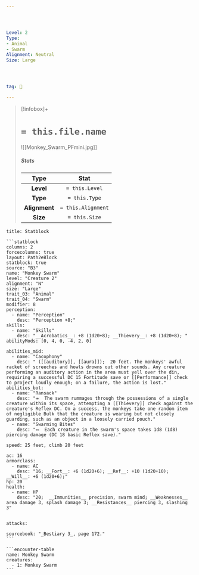```yaml
---




Level: 2
Type:
- Animal
- Swarm
Alignment: Neutral
Size: Large




tag: 👹

---
```


> [!infobox]+
> #  `= this.file.name`
> ![[Monkey_Swarm_PFmini.jpg]]
> ##### Stats
> Type | Stat |
> :---:|:---:|
> **Level** | `= this.Level` |
> **Type** | `= this.Type` |
> **Alignment** | `= this.Alignment` |
> **Size** | `= this.Size` |



````ad-info
title: Statblock

```statblock
columns: 2
forcecolumns: true
layout: Path2eBlock
statblock: true
source: "B3"
name: "Monkey Swarm"
level: "Creature 2"
alignment: "N"
size: "Large"
trait_03: "Animal"
trait_04: "Swarm"
modifier: 8
perception:
  - name: "Perception"
    desc: "Perception +8;"
skills:
  - name: "Skills"
    desc: "__Acrobatics__: +8 (1d20+8); __Thievery__: +8 (1d20+8); "
abilityMods: [0, 4, 0, -4, 2, 0]

abilities_mid:
  - name: "Cacophony"
    desc: " ([[auditory]], [[aura]]);  20 feet. The monkeys' awful racket of screeches and howls drowns out other sounds. Any creature performing an auditory action in the area must yell over the din, requiring a successful DC 15 Fortitude save or [[Performance]] check to project loudly enough; on a failure, the action is lost."
abilities_bot:
  - name: "Ransack"
    desc: "⬺  The swarm rummages through the possessions of a single creature within its space, attempting a [[Thievery]] check against the creature's Reflex DC. On a success, the monkeys take one random item of negligible Bulk that the creature is wearing but not closely guarding, such as an object in a loosely carried pouch."
  - name: "Swarming Bites"
    desc: "⬻  Each creature in the swarm's space takes 1d8 (1d8) piercing damage (DC 18 basic Reflex save)."

speed: 25 feet, climb 20 feet

ac: 16
armorclass:
  - name: AC
    desc: "16; __Fort__: +6 (1d20+6); __Ref__: +10 (1d20+10); __Will__: +6 (1d20+6);"
hp: 20
health:
  - name: HP
    desc: "20;  __Immunities__ precision, swarm mind; __Weaknesses__ area damage 3, splash damage 3; __Resistances__ piercing 3, slashing 3"


attacks:

sourcebook: "_Bestiary 3_, page 172."
```

```encounter-table
name: Monkey Swarm
creatures:
  - 1: Monkey Swarm
```

````


